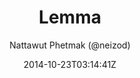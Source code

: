---
title: "Lemma"
github: https://github.com/neizod/lemma-theme
demo: http://neizod.github.io/lemma-theme
author: Nattawut Phetmak (@neizod)

ssg:
  - Jekyll
cms:
  - No Cms
date: 2014-10-23T03:14:41Z
github_branch: gh-pages
description: "Bootstrap theme for GitHub Pages (Jekyll)."
stale: true
---